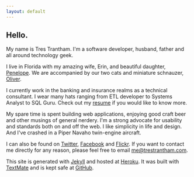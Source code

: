 ```yaml
---
layout: default
---
```


<h2 class="hello">Hello.</h2>

My name is Tres Trantham. I'm a software developer, husband, father and all around technology geek.

I live in Florida with my amazing wife, Erin, and beautiful daughter, [Penelope](http://www.flickr.com/photos/trestrantham/6049521632 "Penelope"). We are accompanied by our two 
cats and miniature schnauzer, [Oliver](http://www.flickr.com/photos/trestrantham/4456535978 "Oliver").

I currently work in the banking and insurance realms as a technical consultant. I wear many hats ranging from 
ETL developer to Systems Analyst to SQL Guru. Check out my [resume](/resume) if you would like to know more.

My spare time is spent building web applications, enjoying good craft beer and other musings of general 
nerdery. I'm a strong advocate for usability and standards both on and off the web. I like simplicity in life 
and design. And I've crashed in a Piper Navaho twin-engine aircraft.

I can also be found on [Twitter](http://twitter.com/trestrantham "Twitter"), [Facebook](http://facebook.com/trestrantham "Facebook") 
and [Flickr](http://www.flickr.com/photos/trestrantham "Flickr"). If you want to contact me directly for any 
reason, please feel free to email [me@trestrantham.com](mailto:me@trestrantham.com).

This site is generated with [Jekyll](http://jekyllrb.com "Jekyll") and hosted at [Heroku](http://heroku.com "Heroku"). It was built with [TextMate](http://macromates.com "TextMate") 
and is kept safe at [GitHub](http://github.com "GitHub").